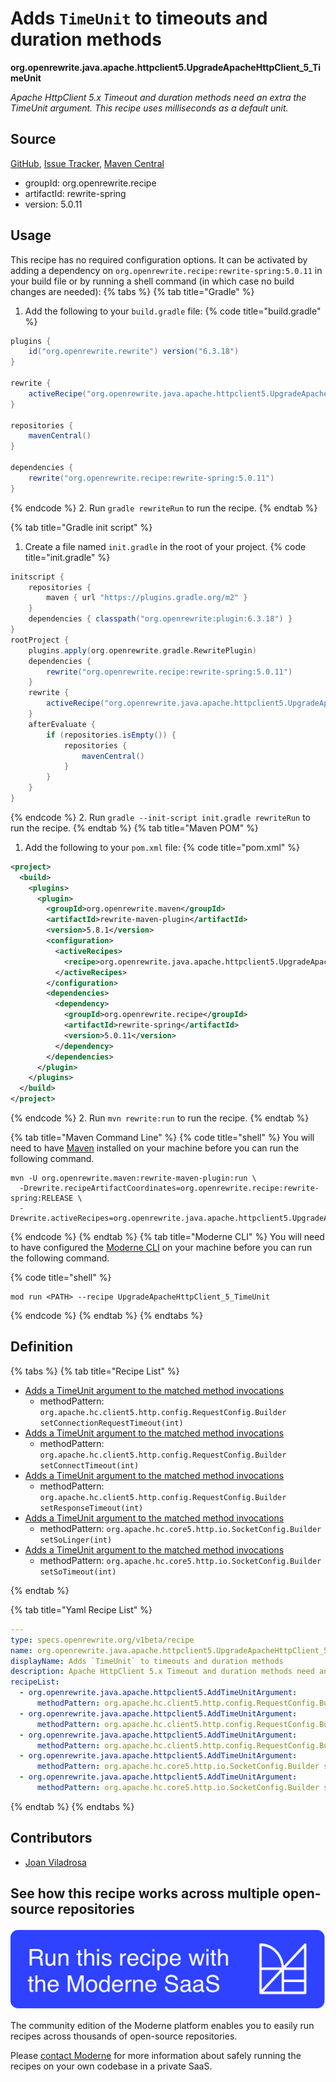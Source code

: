 # Adds `TimeUnit` to timeouts and duration methods

**org.openrewrite.java.apache.httpclient5.UpgradeApacheHttpClient\_5\_TimeUnit**

_Apache HttpClient 5.x Timeout and duration methods need an extra the TimeUnit argument. This recipe uses milliseconds as a default unit._

## Source

[GitHub](https://github.com/openrewrite/rewrite-spring/blob/main/src/main/resources/META-INF/rewrite/apache-httpclient-5.yml), [Issue Tracker](https://github.com/openrewrite/rewrite-spring/issues), [Maven Central](https://central.sonatype.com/artifact/org.openrewrite.recipe/rewrite-spring/5.0.11/jar)

* groupId: org.openrewrite.recipe
* artifactId: rewrite-spring
* version: 5.0.11


## Usage

This recipe has no required configuration options. It can be activated by adding a dependency on `org.openrewrite.recipe:rewrite-spring:5.0.11` in your build file or by running a shell command (in which case no build changes are needed): 
{% tabs %}
{% tab title="Gradle" %}
1. Add the following to your `build.gradle` file:
{% code title="build.gradle" %}
```groovy
plugins {
    id("org.openrewrite.rewrite") version("6.3.18")
}

rewrite {
    activeRecipe("org.openrewrite.java.apache.httpclient5.UpgradeApacheHttpClient_5_TimeUnit")
}

repositories {
    mavenCentral()
}

dependencies {
    rewrite("org.openrewrite.recipe:rewrite-spring:5.0.11")
}
```
{% endcode %}
2. Run `gradle rewriteRun` to run the recipe.
{% endtab %}

{% tab title="Gradle init script" %}
1. Create a file named `init.gradle` in the root of your project.
{% code title="init.gradle" %}
```groovy
initscript {
    repositories {
        maven { url "https://plugins.gradle.org/m2" }
    }
    dependencies { classpath("org.openrewrite:plugin:6.3.18") }
}
rootProject {
    plugins.apply(org.openrewrite.gradle.RewritePlugin)
    dependencies {
        rewrite("org.openrewrite.recipe:rewrite-spring:5.0.11")
    }
    rewrite {
        activeRecipe("org.openrewrite.java.apache.httpclient5.UpgradeApacheHttpClient_5_TimeUnit")
    }
    afterEvaluate {
        if (repositories.isEmpty()) {
            repositories {
                mavenCentral()
            }
        }
    }
}
```
{% endcode %}
2. Run `gradle --init-script init.gradle rewriteRun` to run the recipe.
{% endtab %}
{% tab title="Maven POM" %}
1. Add the following to your `pom.xml` file:
{% code title="pom.xml" %}
```xml
<project>
  <build>
    <plugins>
      <plugin>
        <groupId>org.openrewrite.maven</groupId>
        <artifactId>rewrite-maven-plugin</artifactId>
        <version>5.8.1</version>
        <configuration>
          <activeRecipes>
            <recipe>org.openrewrite.java.apache.httpclient5.UpgradeApacheHttpClient_5_TimeUnit</recipe>
          </activeRecipes>
        </configuration>
        <dependencies>
          <dependency>
            <groupId>org.openrewrite.recipe</groupId>
            <artifactId>rewrite-spring</artifactId>
            <version>5.0.11</version>
          </dependency>
        </dependencies>
      </plugin>
    </plugins>
  </build>
</project>
```
{% endcode %}
2. Run `mvn rewrite:run` to run the recipe.
{% endtab %}

{% tab title="Maven Command Line" %}
{% code title="shell" %}
You will need to have [Maven](https://maven.apache.org/download.cgi) installed on your machine before you can run the following command.

```shell
mvn -U org.openrewrite.maven:rewrite-maven-plugin:run \
  -Drewrite.recipeArtifactCoordinates=org.openrewrite.recipe:rewrite-spring:RELEASE \
  -Drewrite.activeRecipes=org.openrewrite.java.apache.httpclient5.UpgradeApacheHttpClient_5_TimeUnit
```
{% endcode %}
{% endtab %}
{% tab title="Moderne CLI" %}
You will need to have configured the [Moderne CLI](https://docs.moderne.io/moderne-cli/cli-intro) on your machine before you can run the following command.

{% code title="shell" %}
```shell
mod run <PATH> --recipe UpgradeApacheHttpClient_5_TimeUnit
```
{% endcode %}
{% endtab %}
{% endtabs %}

## Definition

{% tabs %}
{% tab title="Recipe List" %}
* [Adds a TimeUnit argument to the matched method invocations](../../../java/apache/httpclient5/addtimeunitargument.md)
  * methodPattern: `org.apache.hc.client5.http.config.RequestConfig.Builder setConnectionRequestTimeout(int)`
* [Adds a TimeUnit argument to the matched method invocations](../../../java/apache/httpclient5/addtimeunitargument.md)
  * methodPattern: `org.apache.hc.client5.http.config.RequestConfig.Builder setConnectTimeout(int)`
* [Adds a TimeUnit argument to the matched method invocations](../../../java/apache/httpclient5/addtimeunitargument.md)
  * methodPattern: `org.apache.hc.client5.http.config.RequestConfig.Builder setResponseTimeout(int)`
* [Adds a TimeUnit argument to the matched method invocations](../../../java/apache/httpclient5/addtimeunitargument.md)
  * methodPattern: `org.apache.hc.core5.http.io.SocketConfig.Builder setSoLinger(int)`
* [Adds a TimeUnit argument to the matched method invocations](../../../java/apache/httpclient5/addtimeunitargument.md)
  * methodPattern: `org.apache.hc.core5.http.io.SocketConfig.Builder setSoTimeout(int)`

{% endtab %}

{% tab title="Yaml Recipe List" %}
```yaml
---
type: specs.openrewrite.org/v1beta/recipe
name: org.openrewrite.java.apache.httpclient5.UpgradeApacheHttpClient_5_TimeUnit
displayName: Adds `TimeUnit` to timeouts and duration methods
description: Apache HttpClient 5.x Timeout and duration methods need an extra the TimeUnit argument. This recipe uses milliseconds as a default unit.
recipeList:
  - org.openrewrite.java.apache.httpclient5.AddTimeUnitArgument:
      methodPattern: org.apache.hc.client5.http.config.RequestConfig.Builder setConnectionRequestTimeout(int)
  - org.openrewrite.java.apache.httpclient5.AddTimeUnitArgument:
      methodPattern: org.apache.hc.client5.http.config.RequestConfig.Builder setConnectTimeout(int)
  - org.openrewrite.java.apache.httpclient5.AddTimeUnitArgument:
      methodPattern: org.apache.hc.client5.http.config.RequestConfig.Builder setResponseTimeout(int)
  - org.openrewrite.java.apache.httpclient5.AddTimeUnitArgument:
      methodPattern: org.apache.hc.core5.http.io.SocketConfig.Builder setSoLinger(int)
  - org.openrewrite.java.apache.httpclient5.AddTimeUnitArgument:
      methodPattern: org.apache.hc.core5.http.io.SocketConfig.Builder setSoTimeout(int)

```
{% endtab %}
{% endtabs %}

## Contributors
* [Joan Viladrosa](mailto:joan@moderne.io)


## See how this recipe works across multiple open-source repositories

[![Moderne Link Image](/.gitbook/assets/ModerneRecipeButton.png)](https://app.moderne.io/recipes/org.openrewrite.java.apache.httpclient5.UpgradeApacheHttpClient_5_TimeUnit)

The community edition of the Moderne platform enables you to easily run recipes across thousands of open-source repositories.

Please [contact Moderne](https://moderne.io/product) for more information about safely running the recipes on your own codebase in a private SaaS.
